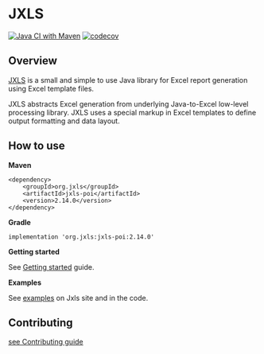 # JXLS

[![Java CI with Maven](https://github.com/jxlsteam/jxls/workflows/Java%20CI%20with%20Maven/badge.svg)](https://github.com/jxlsteam/jxls/actions?query=workflow%3A%22Java+CI+with+Maven%22) [![codecov](https://codecov.io/gh/jxlsteam/jxls/branch/master/graph/badge.svg)](https://codecov.io/gh/jxlsteam/jxls)


## Overview

[JXLS](http://jxls.sourceforge.net/) is a small and simple to use Java library for Excel report generation using Excel template files.

JXLS abstracts Excel generation from underlying Java-to-Excel low-level processing library.
JXLS uses a special markup in Excel templates to define output formatting and data layout.

## How to use

**Maven**

    <dependency>
        <groupId>org.jxls</groupId>
        <artifactId>jxls-poi</artifactId>
        <version>2.14.0</version>
    </dependency>

**Gradle**

    implementation 'org.jxls:jxls-poi:2.14.0'

**Getting started**

See [Getting started](http://jxls.sourceforge.net/getting_started.html) guide.

**Examples**

See [examples](http://jxls.sourceforge.net/samples/object_collection.html) on Jxls site and in the code.

## Contributing

[see Contributing guide](CONTRIBUTING.md)
